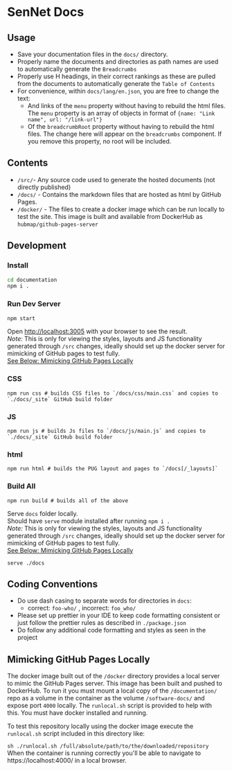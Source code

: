 # SenNet Docs
## Usage
- Save your documentation files in the `docs/` directory.
- Properly name the documents and directories as path names are used to automatically generate the `Breadcrumbs`
- Properly use H headings, in their correct rankings as these are pulled from the documents to automatically generate the `Table of Contents`
- For convenience, within `docs/lang/en.json`, you are free to change the text:  
  - And links of the `menu` property without having to rebuild the html files. The `menu` property is an array of objects in format of `{name: "Link name", url: "/link-url"}`
  - Of the `breadcrumbRoot` property without having to rebuild the html files. The change here will appear on the `breadcrumbs` component. If you remove this property, no root will be included.

## Contents
- `/src/`- Any source code used to generate the hosted documents (not directly published)
- `/docs/` - Contains the markdown files that are hosted as html by GitHub Pages.
- `/docker/` - The files to create a docker image which can be run locally to test the site. This image is built and available from DockerHub as `hubmap/github-pages-server`


## Development
### Install 
```bash
cd documentation
npm i .
```

### Run Dev Server
```bash
npm start
```
Open [http://localhost:3005](http://localhost:3005) with your browser to see the result.   
*Note:* This is only for viewing the styles, layouts and JS functionality generated through `/src` changes, ideally should set up the docker server for mimicking of GitHub pages to test fully.  
[See Below: Mimicking GitHub Pages Locally](#mimicking-github-pages-locally)
### CSS 
```
npm run css # builds CSS files to `/docs/css/main.css` and copies to `./docs/_site` GitHub build folder
```

### JS
```
npm run js # builds Js files to `/docs/js/main.js` and copies to `./docs/_site` GitHub build folder
```

### html
```
npm run html # builds the PUG layout and pages to `/docs[/_layouts]`
```

### Build All 
```
npm run build # builds all of the above
```
Serve `docs` folder locally.   
Should have `serve` module installed after running `npm i .`  
*Note:* This is only for viewing the styles, layouts and JS functionality generated through `/src` changes, ideally should set up the docker server for mimicking of GitHub pages to test fully.  
[See Below: Mimicking GitHub Pages Locally](#mimicking-github-pages-locally)
```
serve ./docs 
```
## Coding Conventions
- Do use dash casing to separate words for directories in `docs`:
  - correct: `foo-who/` , incorrect: `foo_who/`
- Please set up prettier in your IDE to keep code formatting consistent or just follow the prettier rules as described in `./package.json`
- Do follow any additional code formatting and styles as seen in the project

## Mimicking GitHub Pages Locally
The docker image built out of the `/docker` directory provides a local server to mimic the GitHub Pages server. This image has been built and pushed to DockerHub. 
To run it you must mount a local copy of the `/documentation/` repo as a volume in the container as the volume `/software-docs/` and expose port `4000` locally. 
The `runlocal.sh` script is provided to help with this. You must have docker installed and running.

To test this repository locally using the docker image execute the `runlocal.sh` script included in this directory like:

`sh ./runlocal.sh /full/absolute/path/to/the/downloaded/repository`
When the container is running correctly you'll be able to navigate to https://localhost:4000/ in a local browser.